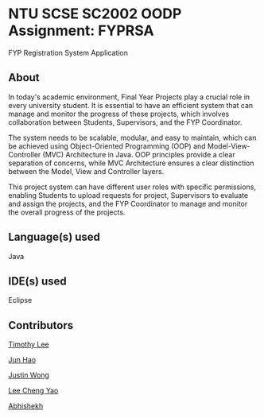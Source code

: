 # NTU SCSE SC2002 OODP Assignment: FYPRSA
 FYP Registration System Application
 
 ## About
 In today's academic environment, Final Year Projects play a crucial role in every university student. It is essential to have an efficient system that can manage and monitor the progress of these projects, which involves collaboration between Students, Supervisors, and the FYP Coordinator. 
 
 The system needs to be scalable, modular, and easy to maintain, which can be achieved using Object-Oriented Programming (OOP) and Model-View-Controller (MVC) Architecture in Java. OOP principles provide a clear separation of concerns, while MVC Architecture ensures a clear distinction between the Model, View and Controller layers. 
 
This project system can have different user roles with specific permissions, enabling Students to upload requests for project, Supervisors to evaluate and assign the projects, and the FYP Coordinator to manage and monitor the overall progress of the projects.
 
 ## Language(s) used
Java

## IDE(s) used
Eclipse

## Contributors
[Timothy Lee](https://github.com/timooo-thy)

[Jun Hao](https://github.com/junhao21xd)

[Justin Wong](https://github.com/JustinWong645)

[Lee Cheng Yao](https://github.com/chengyaolee)

[Abhishekh](https://github.com/AbhishekhPandeyVats)
